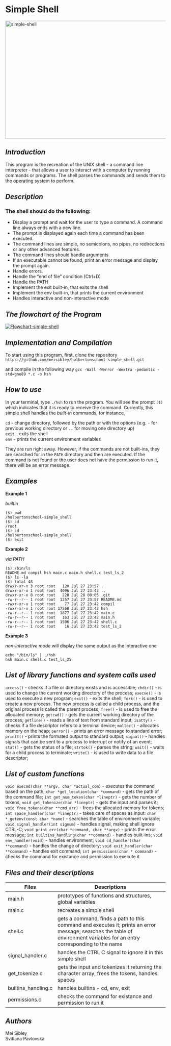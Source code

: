 # Simple Shell #

<img src='https://guideposts.org/wp-content/uploads/2017/04/blog_shell_1540-1024x576.jpg.webp' width="850" height="370" alt='simple-shell'/>

## **_Introduction_** ##
This program is the recreation of the UNIX shell - a command line interpreter - that allows a user to interact with a computer by running commands or programs. The shell parses the commands and sends them to the operating system to perform.

## **_Description_** ##
### The shell should do the following: ###

* Display a prompt and wait for the user to type a command. A command line always ends with a new line.
* The prompt is displayed again each time a command has been executed.
* The command lines are simple, no semicolons, no pipes, no redirections or any other advanced features.
* The command lines should handle arguments
* If an executable cannot be found, print an error message and display the prompt again.
* Handle errors.
* Handle the “end of file” condition (Ctrl+D)
* Handle the PATH
* Implement the exit built-in, that exits the shell
* Implement the env built-in, that prints the current environment
* Handles interactive and non-interactive mode

## **_The flowchart of the Program_**
<a href="https://ibb.co/JRjbKgr"><img src="https://i.ibb.co/DDf6tTw/Flowchart-simple-shell.jpg" alt="Flowchart-simple-shell" border="0"></a>

## **_Implementation and Compilation_** ##
To start using this program, first, clone the repository 
`https://github.com/meisibley/holbertonschool-simple_shell.git`

and compile in the following way
`gcc -Wall -Werror -Wextra -pedantic -std=gnu89 *.c -o hsh`

## **_How to use_** ##
In your terminal, type `./hsh` to run the program. You will see the prompt `($)` which indicates that it is ready to receive the command. 
Currently, this simple shell handles the  *built-in* commands, for instance,

`cd` - change directory, followed by the path or with the options (e.g. `-` for previous working directory or `..` for moving one directory up)<br />
`exit` - exits the shell<br />
`env` - prints the current environment variables

They are run right away. However, if the commands are not built-ins, they are searched for in the `PATH` directory and then are executed. If the command is not found or the user does not have the permission to run it, there will be an error message.

## **_Examples_** ##

**Example 1**

_builtin_
```
($) pwd
/holbertonschool-simple_shell
($) cd
/root
($) cd -
/holbertonschool-simple_shell
($) exit  
```
**Example 2**

_via PATH_
```
($) /bin/ls
README.md compil hsh main.c main.h shell.c test_ls_2
($) ls -la
($) total 48
drwxr-xr-x 3 root root   120 Jul 27 23:57 .
drwxr-xr-x 1 root root  4096 Jul 27 23:42 ..
drwxr-xr-x 8 root root   220 Jul 28 00:05 .git
-rw-r--r-- 1 root root  1257 Jul 27 23:57 README.md
-rwxr-xr-x 1 root root    77 Jul 27 23:42 compil
-rwxr-xr-x 1 root root 17560 Jul 27 23:42 hsh
-rw-r--r-- 1 root root  1877 Jul 27 23:42 main.c
-rw-r--r-- 1 root root   163 Jul 27 23:42 main.h
-rw-r--r-- 1 root root  1506 Jul 27 23:42 shell.c
-rw-r--r-- 1 root root    16 Jul 27 23:42 test_ls_2
```
**Example 3**

_non-interactive mode_ will display the same output as the interactive one

```
echo "/bin/ls" | ./hsh
hsh main.c shell.c test_ls_25
```
## **_List of library functions and system calls used_** ##

`access()` - checks if a file or directory exists and is accessible;
`chdir()` - is used to change the current working directory of the process;
`execve()` - is used to execute a new program;
`exit()` - exits the shell;
`fork()` - is used to create a new process. The new process is called a child process, and the original process is called the parent process;
`free()` - is used to free the allocated memory;
`getcwd()` - gets the current working directory of the process;
`getline()` - reads a line of text from standard input;
`isatty()` - checks if a file descriptor refers to a terminal device;
`malloc()` - allocates memory on the heap;
`perror()` - prints an error message to standard error;
`printf()` - prints the formated output to standard output;
`signal()` - handles signals that can be sent to a process to interrupt or notify of an event;
`stat()` - gets the status of a file;
`strtok()` - parses the string;
`wait()` - waits for a child process to terminate;
`write()` -  is used to write data to a file descriptor;

## **_List of custom functions_** ##

`void execmd(char **argv, char *actual_com)` - executes the command based on the path;
`char *get_location(char *command)` - gets the path of the command file;
`int get_num_token(char *lineptr)` - gets the number of tokens;
`void get_tokenize(char *lineptr)` - gets the input and parses it;
`void free_tokens(char **cmd_arr)` - frees the allocated memory for tokens;
`int space_handler(char *lineptr)` - takes care of spaces as input:
`char *_getenv(const char *name)` - searches the table of environment variable;
`void signal_handler(int signum)` - handles signal, making shell ignore CTRL-C;
`void print_err(char *command, char **argv)` - prints the error message;
`int builtins_handling(char **command)` - handles built-ins;
`void env_handler(void)` - handles environment;
`void cd_handler(char **command)` - handles the change of directory;
`void exit_handler(char **command)` - handles exit command;
`int permissions(char * command)` - checks the command for existance and permission to execute it

## **_Files and their descriptions_** ##

| **Files** | **Descriptions** |
| ----- | ----------- |
| main.h | prototypes of functions and structures, global variables |        
| main.c | recreates a simple shell | 
| shell.c | gets a command, finds a path to this command and executes it; prints an error message; searches the table of environment variables for an entry corresponding to the name|
| signal_handler.c | handles the CTRL C signal to ignore it in this simple shell |
| get_tokenize.c | gets the input and tokenizes it returning the character array, frees the tokens, handles spaces |
| builtins_handling.c | handles builtins - cd, env, exit |
| permissions.c | checks the command for existance and permission to run it |

## **_Authors_** ##

Mei Sibley <br />
Svitlana Pavlovska
